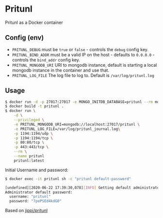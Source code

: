 Pritunl
=======

Pritunl as a Docker container

## Config (env)

- `PRITUNL_DEBUG` must be `true` or `false` - controls the `debug` config key.
- `PRITUNL_BIND_ADDR` must be a valid IP on the host - defaults to `0.0.0.0` - controls the `bind_addr` config key.
- `PRITUNL_MONGODB_URI` URI to mongodb instance, default is starting a local mongodb instance in the container and use that.
- `PRITUNL_LOG_FILE` The log file to log to. Default is `/var/log/pritunl.log`

## Usage

```sh
$ docker run -d -p 27017:27017 -e MONGO_INITDB_DATABASE=pritunl --rm mongo
$ docker build -t pritunl .
$ docker run \
    -d \
    --privileged \
    -e PRITUNL_MONGODB_URI=mongodb://localhost:27017/pritunl \
    -e PRITUNL_LOG_FILE=/var/log/pritunl_journal.log\
    -p 1194:1194/udp \
    -p 1194:1194/tcp \
    -p 80:80/tcp \
    -p 443:443/tcp \
    --rm \
    --name pritunl
    pritunl:latest
```

Initial Username and password:

```sh
$ docker exec -it pritunl sh -c "pritunl default-password"

[undefined][2020-06-22 17:39:30,078][INFO] Getting default administrator password
Administrator default password:
  username: "pritunl"
  password: "7pePSEd4kdG0"
```

Based on [jippi/pritunl](https://github.com/jippi/docker-pritunl)
